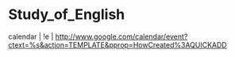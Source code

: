 # Study_of_English

calendar | !e | http://www.google.com/calendar/event?ctext=%s&action=TEMPLATE&pprop=HowCreated%3AQUICKADD
